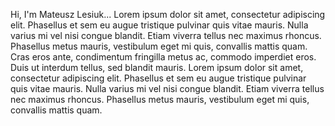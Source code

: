 Hi, I'm Mateusz Lesiuk... Lorem ipsum dolor sit amet, consectetur adipiscing elit. Phasellus et sem eu augue tristique pulvinar quis vitae
      mauris. Nulla varius mi vel nisi congue blandit. Etiam viverra tellus nec maximus rhoncus. Phasellus metus mauris,
      vestibulum eget mi quis, convallis mattis quam. Cras eros ante, condimentum fringilla metus ac, commodo imperdiet
      eros. Duis ut interdum tellus, sed blandit mauris. Lorem ipsum dolor sit amet, consectetur adipiscing elit. Phasellus et sem eu augue tristique pulvinar quis vitae
      mauris. Nulla varius mi vel nisi congue blandit. Etiam viverra tellus nec maximus rhoncus. Phasellus metus mauris,
      vestibulum eget mi quis, convallis mattis quam.